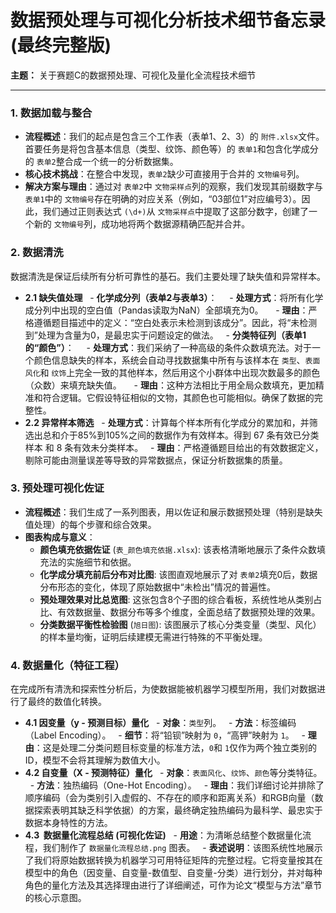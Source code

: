 # 数据预处理与可视化分析技术细节备忘录 (最终完整版)

**主题：** 关于赛题C的数据预处理、可视化及量化全流程技术细节

---

### 1. 数据加载与整合

- **流程概述**：我们的起点是包含三个工作表（表单1、2、3）的 `附件.xlsx`文件。首要任务是将包含基本信息（类型、纹饰、颜色等）的 `表单1`和包含化学成分的 `表单2`整合成一个统一的分析数据集。
- **核心技术挑战**：在整合中发现，`表单2`缺少可直接用于合并的 `文物编号`列。
- **解决方案与理由**：通过对 `表单2`中 `文物采样点`列的观察，我们发现其前缀数字与 `表单1`中的 `文物编号`存在明确的对应关系（例如，“03部位1”对应编号3）。因此，我们通过正则表达式 `(\d+)`从 `文物采样点`中提取了这部分数字，创建了一个新的 `文物编号`列，成功地将两个数据源精确匹配并合并。

### 2. 数据清洗

数据清洗是保证后续所有分析可靠性的基石。我们主要处理了缺失值和异常样本。

- **2.1 缺失值处理**
    - **化学成分列（表单2与表单3）**：
      - **处理方式**：将所有化学成分列中出现的空白值（Pandas读取为NaN）全部填充为0。
      - **理由**：严格遵循题目描述中的定义：“空白处表示未检测到该成分”。因此，将“未检测到”处理为含量为0，是最忠实于问题设定的做法。
    - **分类特征列（表单1的“颜色”）**：
      - **处理方式**：我们采纳了一种高级的条件众数填充法。对于一个颜色信息缺失的样本，系统会自动寻找数据集中所有与该样本在 `类型`、`表面风化`和 `纹饰`上完全一致的其他样本，然后用这个小群体中出现次数最多的颜色（众数）来填充缺失值。
      - **理由**：这种方法相比于用全局众数填充，更加精准和符合逻辑。它假设特征相似的文物，其颜色也可能相似。确保了数据的完整性。
- **2.2 异常样本筛选**
    - **处理方式**：计算每个样本所有化学成分的累加和，并筛选出总和介于85%到105%之间的数据作为有效样本。得到 67 条有效已分类样本 和 8 条有效未分类样本。
    - **理由**：严格遵循题目给出的有效数据定义，剔除可能由测量误差等导致的异常数据点，保证分析数据集的质量。

### 3. 预处理可视化佐证

- **流程概述**：我们生成了一系列图表，用以佐证和展示数据预处理（特别是缺失值处理）的每个步骤和综合效果。
- **图表构成与意义**：
  - **颜色填充依据佐证** (`表_颜色填充依据.xlsx`): 该表格清晰地展示了条件众数填充法的实施细节和依据。
  - **化学成分填充前后分布对比图**: 该图直观地展示了对 `表单2`填充0后，数据分布形态的变化，体现了原始数据中“未检出”情况的普遍性。
  - **预处理效果对比总览图**: 这张包含8个子图的综合看板，系统性地从类别占比、有效数据量、数据分布等多个维度，全面总结了数据预处理的效果。
  - **分类数据平衡性检验图** (`旭日图`): 该图展示了核心分类变量（类型、风化）的样本量均衡，证明后续建模无需进行特殊的不平衡处理。

### 4. 数据量化（特征工程）

在完成所有清洗和探索性分析后，为使数据能被机器学习模型所用，我们对数据进行了最终的数值化转换。

- **4.1 因变量（y - 预测目标）量化**
    - **对象**：`类型`列。
    - **方法**：标签编码（Label Encoding）。
    - **细节**：将“铅钡”映射为 `0`，“高钾”映射为 `1`。
    - **理由**：这是处理二分类问题目标变量的标准方法，`0`和 `1`仅作为两个独立类别的ID，模型不会将其理解为数值大小。
- **4.2 自变量（X - 预测特征）量化**
    - **对象**：`表面风化`、`纹饰`、`颜色`等分类特征。
    - **方法**：独热编码（One-Hot Encoding）。
    - **理由**：我们详细讨论并排除了顺序编码（会为类别引入虚假的、不存在的顺序和距离关系）和RGB向量（数据探索表明其缺乏科学依据）的方案，最终确定独热编码为最科学、最忠实于数据本身特性的方法。
- **4.3  数据量化流程总结 (可视化佐证)**
    - **用途**：为清晰总结整个数据量化流程，我们制作了 `数据量化流程总结.png` 图表。
    - **表述说明**：该图系统性地展示了我们将原始数据转换为机器学习可用特征矩阵的完整过程。它将变量按其在模型中的角色（因变量、自变量-数值型、自变量-分类）进行划分，并对每种角色的量化方法及其选择理由进行了详细阐述，可作为论文“模型与方法”章节的核心示意图。
